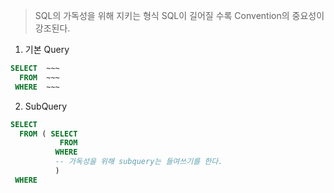 >SQL의 가독성을 위해 지키는 형식
>SQL이 길어질 수록 Convention의 중요성이 강조된다.

1. 기본 Query

```SQL
SELECT  ~~~
  FROM  ~~~
 WHERE  ~~~
```

2. SubQuery

```SQL
SELECT
  FROM ( SELECT
		   FROM
		  WHERE 
		  -- 가독성을 위해 subquery는 들여쓰기를 한다.
		  )
 WHERE 
```